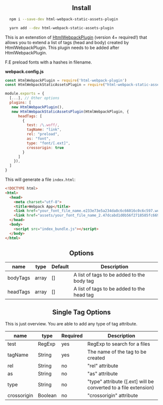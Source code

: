 <h2 align="center">Install</h2>

```bash
  npm i --save-dev html-webpack-static-assets-plugin
```

```bash
  yarn add --dev html-webpack-static-assets-plugin
```


This is an extenstion of [HtmlWebpackPlugin](http://webpack.js.org/) (version 4+ required!) that allows you to extend a list of tags (head and body) created by HtmlWebpackPlugin.
This plugin needs to be added after HtmlWebpackPlugin.

F.E preload fonts with a hashes in filename.

**webpack.config.js**
```js
const HtmlWebpackPlugin = require('html-webpack-plugin')
const HtmlWebpackStaticAssetsPlugin = require("html-webpack-static-assets-plugin");

module.exports = {
  [...], // Other options
  plugins: [
   new HtmlWebpackPlugin(),
   new HtmlWebpackStaticAssetsPlugin(HtmlWebpackPlugin, {
      headTags: [
        {
          test: /\.woff/,
          tagName: "link",
          rel: "preload",
          as: "font",
          type: "font/[.ext]",
          crossorigin: true
        }
      ]
    }),
  ]
}
```

This will generate a file `index.html`:

```html
<!DOCTYPE html>
<html>
  <head>
    <meta charset="utf-8">
    <title>Webpack App</title>
    <link href="your_font_file_name.e233e73e5a234da8c6c66016c0c6c597.woff" rel="preload" as="font" type="font/woff" crossorigin>
    <link href="assets/your_font_file_name_2.47dcabd1d0b56f2718585fc6691c5d9e.woff" rel="preload" as="font" type="font/woff" crossorigin>
  </head>
  <body>
    <script src="index_bundle.js"></script>
  </body>
</html>
```

<h2 align="center">Options</h2>


| name     | type  | Default | Description                                |
|----------|-------|---------|--------------------------------------------|
| bodyTags | array | []      | A list of tags to be added to the body tag |
| headTags | array | []      | A list of tags to be added to the head tag |    


<h2 align="center">Single Tag Options</h2>

This is just overview. You are able to add any type of tag attribute. 

| name        | type    | Required | Description                                                     |
|-------------|---------|----------|-----------------------------------------------------------------|
| test        | RegExp  | yes      | RegExp to search for a files                                     |
| tagName     | String  | yes      | The name of the tag to be created                               |
| rel         | String  | no       | "rel" attribute                                                 |
| as          | String  | no       | "as" attribute                                                  |
| type        | String  | no       | "type" attribute ([.ext] will be converted to a file extension) |
| crossorigin | Boolean | no       | "crossorigin" attribute                                         |

